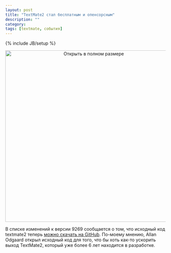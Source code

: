 ```yaml
---
layout: post
title: "TextMate2 стал бесплатным и опенсорсным"
description: ""
category: 
tags: [textmate, события]
---
```

{% include JB/setup %}


<a style="display:block;text-align:center;" href="http://31808.selcdn.ru/it-prm/articles/20120811_textmate_9269/textmate_9269.jpg"><img src="http://31808.selcdn.ru/it-prm/articles/20120811_textmate_9269/textmate_9269.jpg" title="Открыть в полном размере" width="540px" /></a>

В списке изменений к версии 9269 сообщается о том, что исходный код textmate2 теперь [можно скачать на GitHub](https://github.com/textmate/textmate). По-моему мнению, Allan Odgaard  открыл исходный код для того, что бы хоть как-то ускорить выход TextMate2, который уже более 6 лет находится в разработке.